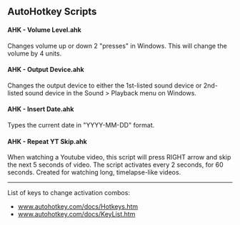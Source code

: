 ## AutoHotkey Scripts

#### AHK - Volume Level.ahk 
Changes volume up or down 2 "presses" in Windows. This will change the volume by 4 units.

#### AHK - Output Device.ahk
Changes the output device to either the 1st-listed sound device or 2nd-listed sound device in the Sound > Playback menu on Windows.

#### AHK - Insert Date.ahk
Types the current date in "YYYY-MM-DD" format.

#### AHK - Repeat YT Skip.ahk
When watching a Youtube video, this script will press RIGHT arrow and skip the next 5 seconds of video. The script activates every 2 seconds, for 60 seconds. Created for watching long, timelapse-like videos.

---

List of keys to change activation combos: 
* www.autohotkey.com/docs/Hotkeys.htm
* www.autohotkey.com/docs/KeyList.htm
